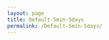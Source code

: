 ```yaml
---
layout: page
title: Default-5min-5days
permalink: /Default-5min-5days/
---
```


<br>
<br>
<div id="output"></div>
<!-- Load Babel -->
<script src="https://unpkg.com/babel-standalone@6/babel.min.js"></script>
<!-- Your custom script here -->
<script type="text/babel">

	var list = ["AAPL","ACB","AMD","APOG","APPS","ARE","ATHM","BABA","BRC","BYND","CGC","CHKP","COST","CRM","CRWD","DFS","DIS","DLTR","DOCU","FB","FDX","FSLR","FTNT","GLD","GM","GOOG","IWM","JD","KMX","KSS","LK","LYFT","MDB","MLHR","MSFT","NFLX","NIO","NLOK","NVDA","PCG","PINS","PM","ROKU","SHOP","SNAP","SPOT","SPY","TEAM","TEVA","TIF","TLT","TSCO","TSLA","TSM","TUFN","TWLO","TWTR","UBER","UGAZ","WORK","XLF","Z","ZM","ZS"]
var i;

var text = ""


for (i = 0; i < list.length; i++) {
    text +=   `<img src="https://api.nasdaqomx.wallst.com/api/chart?display=mountain&symbol=${list[i]}&scale=linear&duration=5dy&frequency=1min&gridLine=h&bgColor=eff2f5&lineColor=0000a0&fillcolor=aabaf2|eff2f5&width=800&height=400&bdr=2&volume=0&fillOpacity=100">
    
    <br>`
  
}


document.getElementById('output').innerHTML = text;
</script>
<style type="text/css">
			#output {
			margin: 0 auto;
			width: 80%;
			text-align: center;
		}

</style>




